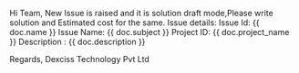 Hi Team,
New Issue is raised and it is solution draft mode,Please write solution and Estimated cost for the same.
Issue details:
Issue Id: {{ doc.name }}
Issue Name: {{ doc.subject }}
Project ID: {{ doc.project_name }}
Description : {{ doc.description }}


Regards,
Dexciss Technology Pvt Ltd